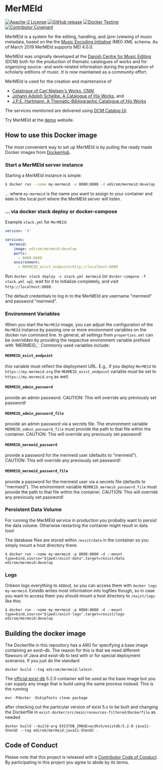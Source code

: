 MerMEId
=======

[![Apache-2 License](https://img.shields.io/github/license/edirom/MerMEId)](https://github.com/Edirom/MerMEId/blob/develop/LICENSE)
[![GitHub release](https://img.shields.io/github/release/edirom/MerMEId.svg)](https://github.com/Edirom/MerMEId/releases)
[![Docker Testing](https://github.com/Edirom/MerMEId/actions/workflows/docker-testing.yml/badge.svg)](https://github.com/Edirom/MerMEId/actions/workflows/docker-testing.yml)
[![Contributor Covenant](https://img.shields.io/badge/Contributor%20Covenant-v2.0%20adopted-ff69b4.svg)](CODE_OF_CONDUCT.md)

MerMEId is a system for the editing, handling, and (pre-)viewing of music
metadata, based on the the [Music Encoding Initiative](http://www.music-encoding.org/) (MEI)  XML schema. 
As of March 2019 MerMEId supports MEI 4.0.0.

MerMEId was originally developed at the [Danish Centre for Music Editing](http://www.kb.dk/en/nb/dcm/index.html) (DCM) both for
the production of thematic catalogues of works and for organizing source- and
work-related information during the preparation of scholarly editions of
music. It is now maintained as a community effort.

MerMEId is used for the creation and maintenance of 

* [Catalogue of Carl Nielsen's Works, CNW](http://www.kb.dk/dcm/cnw.html),
* [Johann Adolph Scheibe. A Catalogue of His Works](http://www.kb.dk/dcm/schw.html), and
* [J.P.E. Hartmann. A Thematic-Bibliographic Catalogue of His Works](http://www.kb.dk/dcm/hartw.html)

The services mentioned are delivered using [DCM Catalog UI](https://github.com/kb-dk/dcm_catalog_ui).

Try MerMEId at the [demo](https://mermeid.edirom.de/) website.


## How to use this Docker image

The most convenient way to set up MerMEId is by pulling the ready made Docker images from [DockerHub](https://hub.docker.com/r/edirom/mermeid).

### Start a MerMEId server instance

Starting a MerMEId instance is simple: 

```sh
$ docker run --name my-mermeid -p 8080:8080 -d edirom/mermeid:develop
```

… where `my-mermeid` is the name you want to assign to your container and `8080` is the local port where the MerMEId server will listen.

### … via docker stack deploy or docker-compose

Example `stack.yml` for `MerMEId`:

```yaml
version: '3'

services:
  mermeid:
    image: edirom/mermeid:develop
    ports: 
      - 8080:8080
    environment: 
      - MERMEID_exist_endpoint=http://localhost:8080
```

Run `docker stack deploy -c stack.yml mermeid` (or `docker-compose -f stack.yml up`), 
wait for it to initialize completely, and visit `http://localhost:8080`.

The default credentials to log in to the MerMEId are username "mermeid" and password "mermeid". 

### Environment Variables

When you start the `MerMEId` image, you can adjust the configuration of the `MerMEId` instance by passing one or more environment variables on the docker run command line.
In general, all settings from `properties.xml` can be overridden by providing the respective environment variable prefixed with 'MERMEID_'. Commonly used variables include:

#### `MERMEID_exist_endpoint`

this variable must reflect the deployment URL. 
E.g., if you deploy `MerMEId` to `https://my.mermeid.org` the `MERMEID_exist_endpoint` variable must be set to `https://my.mermeid.org` as well.

#### `MERMEID_admin_password`

provide an admin password. CAUTION: This will override any previously set password!

#### `MERMEID_admin_password_file`

provide an admin password via a secrets file. 
The environment variable `MERMEID_admin_password_file` must provide the path to that file within the container.
CAUTION: This will override any previously set password!

#### `MERMEID_mermeid_password`

provide a password for the mermeid user (defaults to "mermeid"). 
CAUTION: This will override any previously set password!

#### `MERMEID_mermeid_password_file`

provide a password for the mermeid user via a secrets file (defaults to "mermeid"). 
The environment variable `MERMEID_mermeid_password_file` must provide the path to that file within the container.
CAUTION: This will override any previously set password!

### Persistent Data Volume

For running the MerMEId service in production you probably want to persist the data volume. 
Otherwise restarting the container might result in data loss!

The database files are stored within `/exist/data` in the container so you simply mount a host directory there:
```
$ docker run --name my-mermeid -p 8080:8080 -d --mount type=bind,source="$(pwd)/exist-data",target=/exist/data edirom/mermeid:develop
```

### Logs

Orbeon logs everything to stdout, so you can access them with `docker logs my-mermeid`. Existdb writes most information into logfiles though, so in case you want to access them you should mount a host directory to `/exist/logs` like this:
```
$ docker run --name my-mermeid -p 8080:8080 -d --mount type=bind,source="$(pwd)/exist-logs",target=/exist/logs edirom/mermeid:develop
```

## Building the docker image

The Dockerfile in this repository has a ARG for specifying a base image containing an exist-db.
The reason for this is that we need different flawours of Java and exist-db to test with or for special deployment scenarios.
If you just do the standard

```
docker build --tag edirom/mermeid:latest.
```

The [official exist-db](https://hub.docker.com/r/existdb/existdb) 5.2.0 container will be used as the base image but
you can supply any image that is build using the same process instead. This is the running

```
mvn -Pdocker -DskipTests clean package
```

after checking out the particular version of exist 5.x to be built and changing the Dockerfile in
`exist-docker/src/main/resources-filtered/Dockerfile` as needed

```
docker build --build-arg EXISTDB_IMAGE=acdhch/existdb:5.2.0-java11-ShenGC --tag edirom/mermeid:java11-ShenGC .
```

## Code of Conduct

Please note that this project is released with a [Contributor Code of Conduct][CODE_OF_CONDUCT]. By participating in this project you agree to abide by its terms.

[CODE_OF_CONDUCT]: CODE_OF_CONDUCT.md